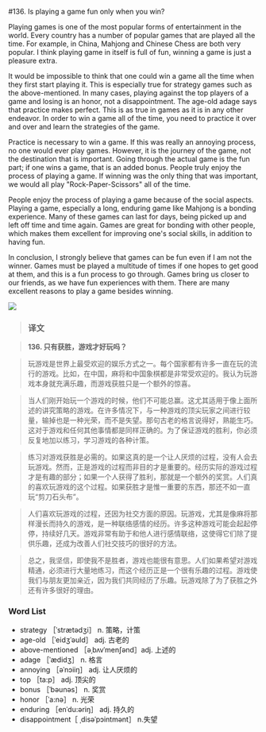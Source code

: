 #136. Is playing a game fun only when you win?

Playing games is one of the most popular forms of entertainment in the world. Every country has a number of popular games that are played all the time. For example, in China, Mahjong and Chinese Chess are both very popular. I think playing game in itself is full of fun, winning a game is just a pleasure extra.

It would be impossible to think that one could win a game all the time when they first start playing it. This is especially true for strategy games such as the above-mentioned. In many cases, playing against the top players of a game and losing is an honor, not a disappointment. The age-old adage says that practice makes perfect. This is as true in games as it is in any other endeavor. In order to win a game all of the time, you need to practice it over and over and learn the strategies of the game.

Practice is necessary to win a game. If this was really an annoying process, no one would ever play games. However, it is the journey of the game, not the destination that is important. Going through the actual game is the fun part; if one wins a game, that is an added bonus. People truly enjoy the process of playing a game. If winning was the only thing that was important, we would all play "Rock-Paper-Scissors" all of the time.

People enjoy the process of playing a game because of the social aspects. Playing a game, especially a long, enduring game like Mahjong is a bonding experience. Many of these games can last for days, being picked up and left off time and time again. Games are great for bonding with other people, which makes them excellent for improving one's social skills, in addition to having fun.

In conclusion, I strongly believe that games can be fun even if I am not the winner. Games must be played a multitude of times if one hopes to get good at them, and this is a fun process to go through. Games bring us closer to our friends, as we have fun experiences with them. There are many excellent reasons to play a game besides winning.

![](images/TOEFL-iBT-High-Score-Essays-136.jpg)

> ### 译文

> **136. 只有获胜，游戏才好玩吗？**

> 玩游戏是世界上最受欢迎的娱乐方式之一。每个国家都有许多一直在玩的流行的游戏。比如，在中国，麻将和中国象棋都是非常受欢迎的。我认为玩游戏本身就充满乐趣，而游戏获胜只是一个额外的惊喜。

> 当人们刚开始玩一个游戏的时候，他们不可能总赢。这尤其适用于像上面所述的讲究策略的游戏。在许多情况下，与一种游戏的顶尖玩家之间进行较量，输掉也是一种光荣，而不是失望。那句古老的格言说得好，熟能生巧。这对于游戏和任何其他事情都是同样正确的。为了保证游戏的胜利，你必须反复地加以练习，学习游戏的各种计策。

> 练习对游戏获胜是必需的。如果这真的是一个让人厌烦的过程，没有人会去玩游戏。然而，正是游戏的过程而非目的才是重要的。经历实际的游戏过程才是有趣的部分；如果一个人获得了胜利，那就是一个额外的奖赏。人们真的喜欢玩游戏的这个过程。如果获胜才是惟一重要的东西，那还不如一直玩“剪刀石头布”。

> 人们喜欢玩游戏的过程，还因为社交方面的原因。玩游戏，尤其是像麻将那样漫长而持久的游戏，是一种联络感情的经历。许多这种游戏可能会起起停停，持续好几天。游戏非常有助于和他人进行感情联络，这使得它们除了提供乐趣，还成为改善人们社交技巧的很好的方法。

> 总之，我坚信，即使我不是胜者，游戏也能很有意思。人们如果希望对游戏精通，必须进行大量地练习，而这个经历正是一个很有乐趣的过程。游戏使我们与朋友更加亲近，因为我们共同经历了乐趣。玩游戏除了为了获胜之外还有许多很好的理由。

### Word List

 * strategy ［ˈstrætədʒi］ n. 策略，计策
 * age-old ［ˈeidʒˈəuld］ adj. 古老的
 * above-mentioned ［əˌbʌvˈmenʃənd］adj. 上述的
 * adage ［ˈædidʒ］ n. 格言
 * annoying ［əˈnɔiiŋ］ adj. 让人厌烦的
 * top ［ta:p］ adj. 顶尖的
 * bonus ［ˈbəunəs］ n. 奖赏
 * honor ［ˈa:nə］ n. 光荣
 * enduring ［enˈdu:əriŋ］ adj. 持久的
 * disappointment［ ˌdisəˈpɔintmənt］ n.失望
